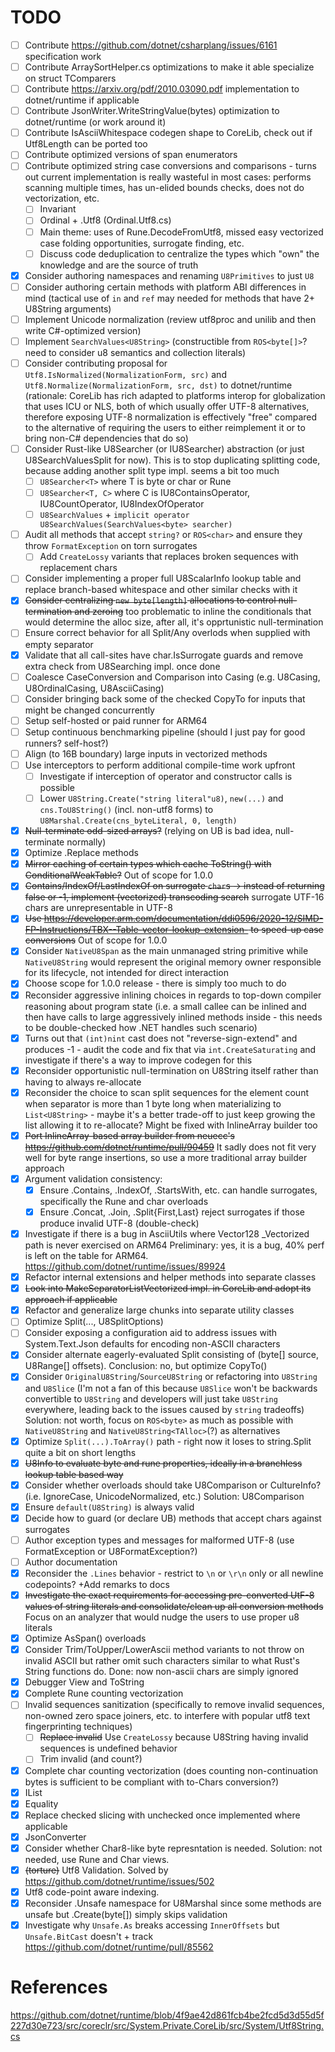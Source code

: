 # TODO
- [ ] Contribute https://github.com/dotnet/csharplang/issues/6161 specification work
- [ ] Contribute ArraySortHelper.cs optimizations to make it able specialize on struct TComparers
- [ ] Contribute https://arxiv.org/pdf/2010.03090.pdf implementation to dotnet/runtime if applicable
- [ ] Contribute JsonWriter.WriteStringValue(bytes) optimization to dotnet/runtime (or work around it)
- [ ] Contribute IsAsciiWhitespace codegen shape to CoreLib, check out if Utf8Length can be ported too
- [ ] Contribute optimized versions of span enumerators
- [ ] Contribute optimized string case conversions and comparisons - turns out current implementation is really wasteful in most cases: performs 
scanning multiple times, has un-elided bounds checks, does not do vectorization, etc.
    - [ ] Invariant
    - [ ] Ordinal + .Utf8 (Ordinal.Utf8.cs)
    - [ ] Main theme: uses of Rune.DecodeFromUtf8, missed easy vectorized case folding opportunities, surrogate finding, etc.
    - [ ] Discuss code deduplication to centralize the types which "own" the knowledge and are the source of truth
- [x] Consider authoring namespaces and renaming `U8Primitives` to just `U8`
- [ ] Consider authoring certain methods with platform ABI differences in mind (tactical use of `in` and `ref` may needed for methods that have 2+ U8String arguments)
- [ ] Implement Unicode normalization (review utf8proc and unilib and then write C#-optimized version)
- [ ] Implement `SearchValues<U8String>` (constructible from `ROS<byte[]>`? need to consider u8 semantics and collection literals)
- [ ] Consider contributing proposal for `Utf8.IsNormalized(NormalizationForm, src)` and `Utf8.Normalize(NormalizationForm, src, dst)` to dotnet/runtime (rationale: CoreLib has rich adapted to platforms interop for globalization that uses ICU or NLS, both of which usually offer UTF-8 alternatives, therefore exposing UTF-8 normalization is effectively "free" compared to the alternative of requiring the users to either reimplement it or to bring non-C# dependencies that do so)
- [ ] Consider Rust-like U8Searcher (or IU8Searcher) abstraction (or just U8SearchValuesSplit for now). This is to stop duplicating splitting code, because adding another split type impl. seems a bit too much
    - [ ] `U8Searcher<T>` where T is byte or char or Rune
    - [ ] `U8Searcher<T, C>` where C is IU8ContainsOperator, IU8CountOperator, IU8IndexOfOperator
    - [ ] `U8SearchValues` + `implicit operator U8SearchValues(SearchValues<byte> searcher)`
- [ ] Audit all methods that accept `string?` or `ROS<char>` and ensure they throw `FormatException` on torn surrogates
    - [ ] Add `CreateLossy` variants that replaces broken sequences with replacement chars
- [ ] Consider implementing a proper full U8ScalarInfo lookup table and replace branch-based whitespace and other similar checks with it
- [x] ~~Consider centralizing `new byte[length]` allocations to control null-termination and zeroing~~ too problematic to inline the conditionals that would determine the alloc size, after all, it's opprtunistic null-termination
- [ ] Ensure correct behavior for all Split/Any overlods when supplied with empty separator
- [x] Validate that all call-sites have char.IsSurrogate guards and remove extra check from U8Searching impl. once done
- [ ] Coalesce CaseConversion and Comparison into Casing (e.g. U8Casing, U8OrdinalCasing, U8AsciiCasing)
- [ ] Consider bringing back some of the checked CopyTo for inputs that might be changed concurrently
- [ ] Setup self-hosted or paid runner for ARM64
- [ ] Setup continuous benchmarking pipeline (should I just pay for good runners? self-host?)
- [ ] Align (to 16B boundary) large inputs in vectorized methods
- [ ] Use interceptors to perform additional compile-time work upfront
    - [ ] Investigate if interception of operator and constructor calls is possible
    - [ ] Lower `U8String.Create("string literal"u8)`, `new(...)` and `cns.ToU8String()` (incl. non-utf8 forms) to `U8Marshal.Create(cns_byteLiteral, 0, length)`
- [x] ~~Null-terminate odd-sized arrays?~~ (relying on UB is bad idea, null-terminate normally)
- [x] Optimize .Replace methods
- [x] ~~Mirror caching of certain types which cache ToString() with ConditionalWeakTable?~~ Out of scope for 1.0.0
- [x] ~~Contains/IndexOf/LastIndexOf on surrogate `char`s -> instead of returning false or -1, implement (vectorized) transcoding search~~ surrogate UTF-16 chars are unrepresentable in UTF-8
- [x] ~~Use https://developer.arm.com/documentation/ddi0596/2020-12/SIMD-FP-Instructions/TBX--Table-vector-lookup-extension- to speed-up case conversions~~ Out of scope for 1.0.0
- [x] Consider `NativeU8Span` as the main unmanaged string primitive while `NativeU8String` would represent the original memory owner responsible for its lifecycle, not intended for direct interaction
- [x] Choose scope for 1.0.0 release - there is simply too much to do
- [x] Reconsider aggressive inlining choices in regards to top-down compiler reasoning about program state (i.e. a small callee can be inlined and then have calls to large aggressively inlined methods inside - this needs to be double-checked how .NET handles such scenario)
- [x] Turns out that `(int)nint` cast does not "reverse-sign-extend" and produces -1 - audit the code and fix that via `int.CreateSaturating` and investigate if there's a way to improve codegen for this
- [x] Reconsider opportunistic null-termination on U8String itself rather than having to always re-allocate
- [x] Reconsider the choice to scan split sequences for the element count when separator is more than 1 byte long when materializing to `List<U8String>` - maybe it's a better trade-off to just keep growing the list allowing it to re-allocate? Might be fixed with InlineArray builder too
- [x] ~~Port InlineArray-based array builder from neuecc's https://github.com/dotnet/runtime/pull/90459~~ It sadly does not fit very well for byte range insertions, so use a more traditional array builder approach
- [x] Argument validation consistency:
    - [x] Ensure .Contains, .IndexOf, .StartsWith, etc. can handle surrogates, specifically the Rune and char overloads
    - [x] Ensure .Concat, .Join, .Split{First,Last} reject surrogates if those produce invalid UTF-8 (double-check)
- [x] Investigate if there is a bug in AsciiUtils where Vector128 _Vectorized path is never exercised on ARM64 Preliminary: yes, it is a bug, 40% perf is left on the table for ARM64. https://github.com/dotnet/runtime/issues/89924
- [x] Refactor internal extensions and helper methods into separate classes
- [x] ~~Look into MakeSeparatorListVectorized impl. in CoreLib and adopt its approach if applicable~~
- [x] Refactor and generalize large chunks into separate utility classes
- [ ] Optimize Split(..., U8SplitOptions)
- [ ] Consider exposing a configuration aid to address issues with System.Text.Json defaults for encoding non-ASCII characters 
- [x] Consider alternate eagerly-evaluated Split consisting of (byte[] source, U8Range[] offsets). Conclusion: no, but optimize CopyTo()
- [x] Consider `OriginalU8String`/`SourceU8String` or refactoring into `U8String` and `U8Slice` (I'm not a fan of this because `U8Slice` won't be backwards convertible to `U8String` and developers will just take `U8String` everywhere, leading back to the issues caused by `string` tradeoffs) Solution: not worth, focus on `ROS<byte>` as much as possible with `NativeU8String` and `NativeU8String<TAlloc>`(?) as alternatives
- [x] Optimize `Split(...).ToArray()` path - right now it loses to string.Split quite a bit on short lengths
- [x] ~~U8Info to evaluate byte and rune properties, ideally in a branchless lookup table based way~~
- [x] Consider whether overloads should take U8Comparison or CultureInfo? (i.e. IgnoreCase, UnicodeNormalized, etc.) Solution: U8Comparison
- [x] Ensure `default(U8String)` is always valid
- [x] Decide how to guard (or declare UB) methods that accept chars against surrogates
- [ ] Author exception types and messages for malformed UTF-8 (use FormatException or U8FormatException?)
- [ ] Author documentation
- [x] Reconsider the `.Lines` behavior - restrict to `\n` or `\r\n` only or all newline codepoints? +Add remarks to docs
- [x] ~~Investigate the exact requirements for accessing pre-converted UtF-8 values of string literals and consolidate/clean up all conversion methods~~ Focus on an analyzer that would nudge the users to use proper u8 literals
- [x] Optimize AsSpan() overloads
- [x] Consider Trim/ToUpper/LowerAscii method variants to not throw on invalid ASCII but rather omit such characters similar to what Rust's String functions do. Done: now non-ascii chars are simply ignored
- [x] Debugger View and ToString
- [x] Complete Rune counting vectorization
- [ ] Invalid sequences sanitization (specifically to remove invalid sequences, non-owned zero space joiners, etc. to interfere with popular utf8 text fingerprinting techniques)
    - [ ] ~~Replace invalid~~ Use `CreateLossy` because U8String having invalid sequences is undefined behavior
    - [ ] Trim invalid (and count?)
- [x] Complete char counting vectorization (does counting non-continuation bytes is sufficient to be compliant with to-Chars conversion?)
- [x] IList<byte>
- [x] Equality
- [x] Replace checked slicing with unchecked once implemented where applicable
- [x] JsonConverter
- [x] Consider whether Char8-like byte represntation is needed. Solution: not needed, use Rune and Char views.
- [x] ~~(torture)~~ Utf8 Validation. Solved by https://github.com/dotnet/runtime/issues/502
- [x] Utf8 code-point aware indexing. 
- [x] Reconsider .Unsafe namespace for U8Marshal since some methods are unsafe but .Create(byte[]) simply skips validation
- [x] Investigate why `Unsafe.As` breaks accessing `InnerOffsets` but `Unsafe.BitCast` doesn't + track https://github.com/dotnet/runtime/pull/85562

# References
https://github.com/dotnet/runtime/blob/4f9ae42d861fcb4be2fcd5d3d55d5f227d30e723/src/coreclr/src/System.Private.CoreLib/src/System/Utf8String.cs
